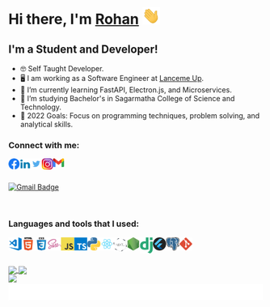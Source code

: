 # Hi there, I'm [Rohan][website] <img src="https://raw.githubusercontent.com/ABSphreak/ABSphreak/master/gifs/Hi.gif" width="35px">

## I'm a Student and Developer!

- 🤓 Self Taught Developer.
- :desktop_computer: I am working as a Software Engineer at
  <a href="https://lancemeup.com/" target="_blank">Lanceme Up</a>.
- 🌱 I’m currently learning FastAPI, Electron.js, and Microservices.
- 🔭 I’m studying Bachelor's in Sagarmatha College of Science and Technology.
- 🥅 2022 Goals: Focus on programming techniques, problem solving, and analytical skills.

### Connect with me:

[<img align="left" alt="Rohan | Facebook" width="22px" src="https://raw.githubusercontent.com/Rohan-Shakya/Rohan-Shakya/master/images/fb.png" />][facebook]
[<img align="left" alt="Rohan | LinkedIn" width="22px" src="https://raw.githubusercontent.com/Rohan-Shakya/Rohan-Shakya/master/images/linked.png" />][linkedin]
[<img align="left" alt="Rohan | Twitter" width="22px" src="https://raw.githubusercontent.com/Rohan-Shakya/Rohan-Shakya/master/images/twitter.png" />][twitter]
[<img align="left" alt="Rohan | Instagram" width="22px" src="https://raw.githubusercontent.com/Rohan-Shakya/Rohan-Shakya/master/images/instagram.png" />][instagram]
[<img align="left" alt="Rohan | Instagram" width="22px" src="https://raw.githubusercontent.com/Rohan-Shakya/Rohan-Shakya/master/images/gmail.svg" />][gmail]
<br /><br />

[![Gmail Badge](https://img.shields.io/badge/-rohanshakya254@gmail.com-139AF2?style=flat-square&logo=Gmail&logoColor=white&link=mailto:rohanshakya254@gmail.com)](mailto:rohanshakya254@gmail.com)

<br />

### Languages and tools that I used:

<img align="left" alt="Visual Studio Code" width="26px" src="https://raw.githubusercontent.com/Rohan-Shakya/Rohan-Shakya/master/images/visual-studio-code.png" />
<img align="left" alt="html5" width="26px" src="https://raw.githubusercontent.com/Rohan-Shakya/Rohan-Shakya/master/images/html.png" />
<img align="left" alt="CSS3" width="26px" src="https://raw.githubusercontent.com/Rohan-Shakya/Rohan-Shakya/master/images/css.png" />
<img align="left" alt="sass" width="26px" src="https://raw.githubusercontent.com/Rohan-Shakya/Rohan-Shakya/master/images/sass.png" />
<img align="left" alt="JavaScript" width="26px" src="https://raw.githubusercontent.com/Rohan-Shakya/Rohan-Shakya/master/images/javascript.png" />
<img align="left" alt="Typescript" width="26px" src="https://raw.githubusercontent.com/Rohan-Shakya/Rohan-Shakya/master/images/ts.png" />
<img align="left" alt="Python" width="26px" src="https://raw.githubusercontent.com/Rohan-Shakya/Rohan-Shakya/master/images/python.png" />
<img align="left" alt="react" width="26px" src="https://raw.githubusercontent.com/Rohan-Shakya/Rohan-Shakya/master/images/react.png" />
<img align="left" alt="Nextjs" width="26px" src="https://raw.githubusercontent.com/Rohan-Shakya/Rohan-Shakya/master/images/next_logo.png" />
<img align="left" alt="Node.js" width="26px" src="https://raw.githubusercontent.com/Rohan-Shakya/Rohan-Shakya/master/images/nodejs.png" />
<img align="left" alt="Django" width="26px" src="https://raw.githubusercontent.com/Rohan-Shakya/Rohan-Shakya/master/images/django.png" />
<img align="left" alt="Flutter" width="26px" src="https://raw.githubusercontent.com/Rohan-Shakya/Rohan-Shakya/master/images/flutter.png" />
<img align="left" alt="postgresSQL" width="26px" src="https://raw.githubusercontent.com/Rohan-Shakya/Rohan-Shakya/master/images/postgresSQL.png" />
<img align="left" alt="Git" width="26px" src="https://raw.githubusercontent.com/Rohan-Shakya/Rohan-Shakya/master/images/git.png" />

## <br />

<a href="https://shakyarohan.com.np" target="_blank">
  <img align="center" src="https://github-readme-stats.vercel.app/api?username=Rohan-Shakya&show_icons=true&theme=tokyonight"/>
</a>
<a href="https://shakyarohan.com.np" target="_blank">
  <img align="center" src="https://github-readme-stats.vercel.app/api/top-langs/?username=Rohan-Shakya&layout=compact&theme=tokyonight"/>
</a>

<br />

<img src='https://github-profile-trophy.vercel.app/?username=Rohan-Shakya&theme=dracula&column=7&margin-w=15&margin-h=15%20(https://github.com/ryo-ma/github-profile-trophy)' />

<img src='https://raw.githubusercontent.com/AkashSingh3031/AkashSingh3031/49be5f876cb7b7649b517bff7e79990ddf033141/marquee.svg' />



[website]: http://shakyarohan.com.np/
[twitter]: https://twitter.com/rohan_saqya
[facebook]: https://www.facebook.com/profile.php?id=100010495748087
[instagram]: https://www.instagram.com/rohan_saqya/
[linkedin]: https://www.linkedin.com/in/rohan-shakya/
[gmail]: https://mail.google.com/mail/u/0/#inbox
